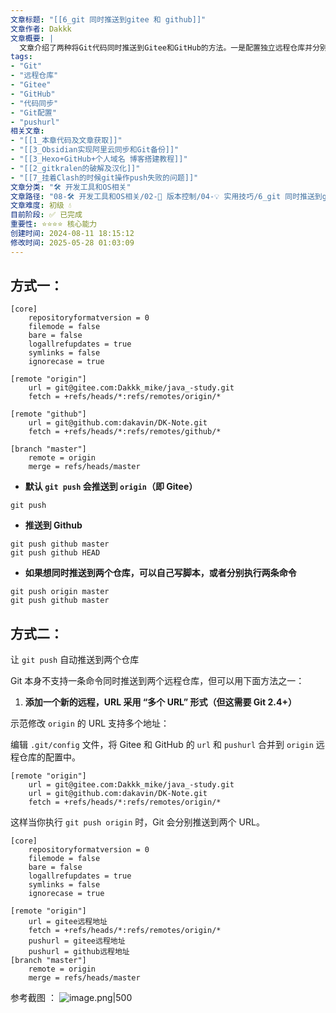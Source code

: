 ```yaml
---
文章标题: "[[6_git 同时推送到gitee 和 github]]" 
文章作者: Dakkk
文章概要: |
  文章介绍了两种将Git代码同时推送到Gitee和GitHub的方法。一是配置独立远程仓库并分别推送；二是利用Git 2.4+的`pushurl`多值特性，通过修改`.git/config`，实现单条`git push`命令同步更新多个远程仓库，提高效率。
tags:
- "Git"
- "远程仓库"
- "Gitee"
- "GitHub"
- "代码同步"
- "Git配置"
- "pushurl"
相关文章:
- "[[1_本章代码及文章获取]]"
- "[[3_Obsidian实现阿里云同步和Git备份]]"
- "[[3_Hexo+GitHub+个人域名 博客搭建教程]]"
- "[[2_gitkralen的破解及汉化]]"
- "[[7_挂着Clash的时候git操作push失败的问题]]"
文章分类: "🛠️ 开发工具和OS相关"
文章路径: "08-🛠️ 开发工具和OS相关/02-🔧 版本控制/04-💡 实用技巧/6_git 同时推送到gitee 和 github.md"
文章难度: 初级 💧
目前阶段: ✅ 已完成
重要性: ⭐⭐⭐⭐ 核心能力
创建时间: 2024-08-11 18:15:12
修改时间: 2025-05-28 01:03:09
---
```


## 方式一：

```shell
[core]
	repositoryformatversion = 0
	filemode = false
	bare = false
	logallrefupdates = true
	symlinks = false
	ignorecase = true

[remote "origin"]
	url = git@gitee.com:Dakkk_mike/java_-study.git
	fetch = +refs/heads/*:refs/remotes/origin/*

[remote "github"]
	url = git@github.com:dakavin/DK-Note.git
	fetch = +refs/heads/*:refs/remotes/github/*

[branch "master"]
	remote = origin
	merge = refs/heads/master

```

- **默认 `git push` 会推送到 `origin`（即 Gitee）**
```shell
git push 
```

- **推送到 Github**
```shell
git push github master
git push github HEAD
```

- **如果想同时推送到两个仓库，可以自己写脚本，或者分别执行两条命令**
```shell
git push origin master
git push github master
```

## 方式二：

让 `git push` 自动推送到两个仓库

Git 本身不支持一条命令同时推送到两个远程仓库，但可以用下面方法之一：
1. **添加一个新的远程，URL 采用 “多个 URL” 形式（但这需要 Git 2.4+）**

示范修改 `origin` 的 URL 支持多个地址：

编辑 `.git/config` 文件，将 Gitee 和 GitHub 的 `url` 和 `pushurl` 合并到 `origin` 远程仓库的配置中。
```shell
[remote "origin"]
    url = git@gitee.com:Dakkk_mike/java_-study.git
    url = git@github.com:dakavin/DK-Note.git
    fetch = +refs/heads/*:refs/remotes/origin/*
```

这样当你执行 `git push origin` 时，Git 会分别推送到两个 URL。

```gitconfig
[core]
    repositoryformatversion = 0
    filemode = false
    bare = false
    logallrefupdates = true
    symlinks = false
    ignorecase = true

[remote "origin"]
    url = gitee远程地址
    fetch = +refs/heads/*:refs/remotes/origin/*
    pushurl = gitee远程地址
    pushurl = github远程地址
[branch "master"]
    remote = origin
    merge = refs/heads/master
```

参考截图 ：
![image.png|500](https://my-obsidian-image.oss-cn-guangzhou.aliyuncs.com/2024/12/6088c55a790f59caa6ee43e96991508f.png)

